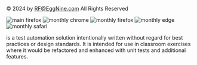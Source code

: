  :copyright: 2024 by RF@EggNine.com All Rights Reserved

![main firefox](https://github.com/rf-eggnine//actions/workflows/main.yml/badge.svg)
![monthly chrome](https://github.com/rf-eggnine//actions/workflows/monthly-chrome.yml/badge.svg)
![monthly firefox](https://github.com/rf-eggnine//actions/workflows/monthly-firefox.yml/badge.svg)
![monthly edge](https://github.com/rf-eggnine//actions/workflows/monthly-edge.yml/badge.svg)
![monthly safari](https://github.com/rf-eggnine//actions/workflows/monthly-safari.yml/badge.svg)

 is a test automation solution intentionally written without regard for best practices or design standards. It is intended for use in classroom exercises where it would be refactored and enhanced with unit tests and additional features.
